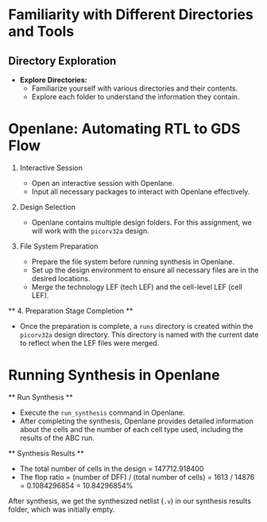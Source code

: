 # Familiarity with Different Directories and Tools

## Directory Exploration
- **Explore Directories:**
  - Familiarize yourself with various directories and their contents.
  - Explore each folder to understand the information they contain.

# Openlane: Automating RTL to GDS Flow

1. Interactive Session

   - Open an interactive session with Openlane.
   - Input all necessary packages to interact with Openlane effectively.

2. Design Selection

   - Openlane contains multiple design folders. For this assignment, we will work with the `picorv32a` design.

3. File System Preparation

   - Prepare the file system before running synthesis in Openlane.
   - Set up the design environment to ensure all necessary files are in the desired locations.
   - Merge the technology LEF (tech LEF) and the cell-level LEF (cell LEF).

** 4. Preparation Stage Completion **

   - Once the preparation is complete, a `runs` directory is created within the `picorv32a` design directory. This directory is named with the current date to reflect when the LEF files were merged.

# Running Synthesis in Openlane

** Run Synthesis **
  - Execute the `run_synthesis` command in Openlane.
  - After completing the synthesis, Openlane provides detailed information about the cells and the number of each cell type used, including the results of the ABC run.

** Synthesis Results **
- The total number of cells in the design = 147712.918400
- The flop ratio = (number of DFF) / (total number of cells)
    = 1613 / 14876
    = 0.1084296854
    = 10.84296854%

After synthesis, we get the synthesized netlist (`.v`) in our synthesis results folder, which was initially empty.
